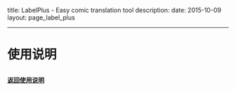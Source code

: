 title: LabelPlus - Easy comic translation tool
description: 
date: 2015-10-09
layout: page_label_plus

---

# 使用说明

## 



__[返回使用说明](\label_plus\help)__
